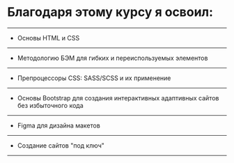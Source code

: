 # Благодаря этому курсу я освоил:
---
-  Основы HTML и СSS
---
- Методологию БЭМ для гибких и переиспользуемых элементов
---
- Препроцессоры CSS: SASS/SCSS и их применение
---
- Основы Bootstrap для создания интерактивных адаптивных сайтов без избыточного кода
---
- Figma для дизайна макетов
---
- Создание сайтов "под ключ"
---
